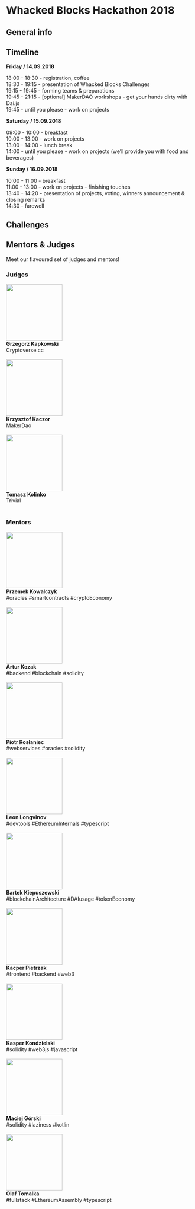 # Whacked Blocks Hackathon 2018

## General info

## Timeline

**Friday / 14.09.2018**
 

18:00 - 18:30 - registration, coffee<br/>
18:30 - 19:15 - presentation of Whacked Blocks Challenges<br/>
19:15 - 19:45 - forming teams & preparations<br/>
19:45 - 21:15 - [optional] MakerDAO workshops - get your hands dirty with Dai.js      
19:45 - until you please - work on projects
 

**Saturday / 15.09.2018**

 
09:00 - 10:00 - breakfast<br/>
10:00 - 13:00 - work on projects<br/>
13:00 - 14:00 - lunch break<br/>
14:00 - until you please - work on projects (we’ll provide you with food and beverages)
 

**Sunday / 16.09.2018**
 

10:00 - 11:00 - breakfast<br/>
11:00 - 13:00 - work on projects - finishing touches<br/>
13:40 - 14:20 - presentation of projects, voting, winners announcement & closing remarks<br/>
14:30 - farewell


## Challenges

## Mentors & Judges

Meet our flavoured set of judges and mentors!

### Judges

<img src="https://static1.squarespace.com/static/5b86e2f8cc8fedee5576d563/t/5b8a4e2503ce641ab2ea4cb2/1535790631681/grzes+kapkowski.jpg" width="152" height="152"><br/>**Grzegorz Kapkowski**<br/>Cryptoverse.cc<br/><br/>
<img src="https://static1.squarespace.com/static/5b86e2f8cc8fedee5576d563/t/5b8d07844fa51ae1229fc6de/1535969162580/krzysztof+kaczor.jpg" width="152" height="152"><br/>**Krzysztof Kaczor**<br/>MakerDao<br/><br/>
<img src="https://static1.squarespace.com/static/5b86e2f8cc8fedee5576d563/t/5b8a4e0d4fa51ae12289d971/1535790608324/tomek+kolinko.jpg" width="152" height="152"><br/>**Tomasz Kolinko**<br/>Trivial<br/><br/>

### Mentors

<img src="https://static1.squarespace.com/static/5b86e2f8cc8fedee5576d563/t/5b8e8edb88251b17eb46a56c/1536069375733/Przemek+Kowalczyk.jpg" width="152" height="152"><br/>**Przemek Kowalczyk**<br/> #oracles #smartcontracts #cryptoEconomy <br/><br/>
<img src="https://static1.squarespace.com/static/5b86e2f8cc8fedee5576d563/t/5b8a4d80cd8366d4a008fd3f/1535790466701/artur+kozak.jpg" width="152" height="152"><br/>**Artur Kozak**<br/> #backend #blockchain #solidity<br/><br/>
<img src="https://static1.squarespace.com/static/5b86e2f8cc8fedee5576d563/t/5b8a4cbfaa4a99a4981e8ce7/1535790273309/piotr+roslaniec.jpg" width="152" height="152"><br/>**Piotr Rosłaniec**<br/> #webservices #oracles #solidity<br/><br/>
<img src="https://static1.squarespace.com/static/5b86e2f8cc8fedee5576d563/t/5b8a4cd6b8a045c95ea06593/1535790295961/leonid+longvinov.jpg" width="152" height="152"><br/>**Leon Longvinov**<br/> #devtools #EthereumInternals #typescript<br/><br/>
<img src="https://static1.squarespace.com/static/5b86e2f8cc8fedee5576d563/t/5b8a4deeaa4a99a4981e924c/1535790576920/bartek+kiepuszewski.jpg" width="152" height="152"><br/>**Bartek Kiepuszewski** <br/> #blockchainArchitecture #DAIusage #tokenEconomy<br/><br/>
<img src="https://static1.squarespace.com/static/5b86e2f8cc8fedee5576d563/t/5b919b9a0e2e72f578f001a1/1536269222807/kacper_pietrzak.png" width="152" height="152"><br/>**Kacper Pietrzak** <br/> #frontend #backend #web3<br/><br/>
<img src="https://static1.squarespace.com/static/5b86e2f8cc8fedee5576d563/t/5b8a4d8d4d7a9cd1f8da5dcb/1535790479572/kasper+kondzielski.jpg" width="152" height="152"><br/>**Kasper Kondzielski** <br/> #solidity #web3js #javascript <br/><br/>
<img src="https://static1.squarespace.com/static/5b86e2f8cc8fedee5576d563/t/5b8a4d9acd8366d4a008fdad/1535790491461/maciej+gorski.jpg" width="152" height="152"><br/>**Maciej Górski** <br/> #solidity #laziness #kotlin <br/><br/>
<img src="https://static1.squarespace.com/static/5b86e2f8cc8fedee5576d563/t/5b9ab7a5032be4cb04e13af0/1536866223203/maciej+gorski.png" width="152" height="152"><br/> **Olaf Tomalka** <br/> #fullstack #EthereumAssembly #typescript
